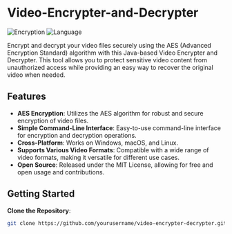 # Video-Encrypter-and-Decrypter


![Encryption](https://img.shields.io/badge/Encryption-AES-blue)
![Language](https://img.shields.io/badge/Language-Java-green)


Encrypt and decrypt your video files securely using the AES (Advanced Encryption Standard) algorithm with this Java-based Video Encrypter and Decrypter. This tool allows you to protect sensitive video content from unauthorized access while providing an easy way to recover the original video when needed.

## Features

- **AES Encryption**: Utilizes the AES algorithm for robust and secure encryption of video files.
- **Simple Command-Line Interface**: Easy-to-use command-line interface for encryption and decryption operations.
- **Cross-Platform**: Works on Windows, macOS, and Linux.
- **Supports Various Video Formats**: Compatible with a wide range of video formats, making it versatile for different use cases.
- **Open Source**: Released under the MIT License, allowing for free and open usage and contributions.

## Getting Started

**Clone the Repository**:

   ```bash
   git clone https://github.com/yourusername/video-encrypter-decrypter.git



